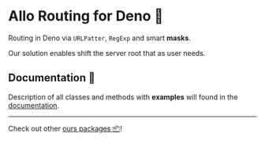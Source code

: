 # **Allo Routing** for Deno 🦕

Routing in Deno via `URLPatter`, `RegExp` and smart **masks**.

Our solution enables shift the server root that as user needs.

## Documentation 📖

Description of all classes and methods with **examples**
will found in the [documentation](https://doc.deno.land/https://deno.land/x/allo_routing/mod.ts).

---

Check out other [ours packages 📦](https://deno.land/x?query=allo_)!